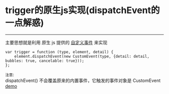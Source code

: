 # trigger的原生js实现(dispatchEvent的一点解惑)
---
主要思想就是利用 原生 js 提供的 [自定义事件](自定义事件-undone.md) 来实现

```
var trigger = function (type, element, detail) {
    element.dispatchEvent(new CustomEvent(type, {detail: detail, bubbles: true, cancelable: true}));
};
```

`注意`: <br>
dispatchEvent() 不会覆盖原来的内置事件，它触发的事件对象是 CustomEvent <br>
[demo](20190108/trigger的原生js实现.html)